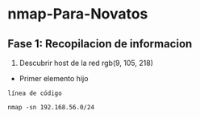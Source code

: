 ﻿# nmap-Para-Novatos
 
 
 ## Fase 1: Recopilacion de informacion
 1. Descubrir host de la red 	rgb(9, 105, 218)
   * Primer elemento hijo
 
`línea de código`

```
nmap -sn 192.168.56.0/24
```
